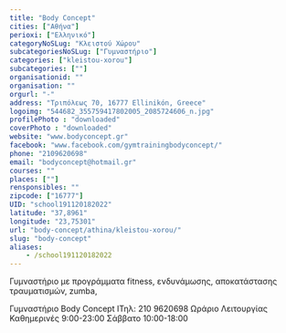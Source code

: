 ```yaml
---
title: "Body Concept"
cities: ["Αθήνα"]
perioxi: ["Ελληνικό"]
categoryNoSLug: "Κλειστού Χώρου"
subcategoriesNoSLug: ["Γυμναστήριο"]
categories: ["kleistou-xorou"]
subcategories: [""]
organisationid: ""
organisation: ""
orgurl: "-"
address: "Τριπόλεως 70, 16777 Ellinikón, Greece"
logoimg: "544682_355759417802005_2085724606_n.jpg"
profilePhoto : "downloaded"
coverPhoto : "downloaded"
website: "www.bodyconcept.gr"
facebook: "www.facebook.com/gymtrainingbodyconcept/"
phone: "2109620698"
email: "bodyconcept@hotmail.gr"
courses: ""
places: [""]
rensponsibles: ""
zipcode: ["16777"]
UID: "school191120182022"
latitude: "37,8961"
longitude: "23,75301"
url: "body-concept/athina/kleistou-xorou/"
slug: "body-concept"
aliases:
    - /school191120182022
---
```



Γυμναστήριο με προγράμματα fitness, ενδυνάμωσης, αποκατάστασης τραυματισμών, zumba,

Γυμναστήριο Body Concept ΙΤηλ: 210 9620698 Ωράριο Λειτουργίας Καθημερινές 9:00-23:00 Σάββατο 10:00-18:00